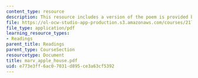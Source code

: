 ```yaml
---
content_type: resource
description: This resource includes a version of the poem is provided by Andrew Marvell.
file: https://ol-ocw-studio-app-production.s3.amazonaws.com/courses/21l-004-major-poets-fall-2001/e773e3ff6ac07031d895ce3a63cf5392_marv_apple_house.pdf
file_type: application/pdf
learning_resource_types:
- Readings
parent_title: Readings
parent_type: CourseSection
resourcetype: Document
title: marv_apple_house.pdf
uid: e773e3ff-6ac0-7031-d895-ce3a63cf5392
---
```

